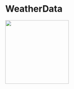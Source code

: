 # WeatherData


<img src="https://raw.githubusercontent.com/Nurka11/WeatherData/master/WeatherData/Videos/ezgif.com-video-to-gif.gif" width="200">
